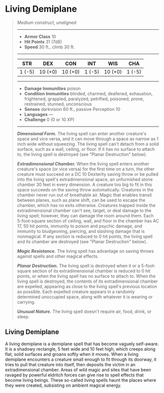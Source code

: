 # Living Demiplane
>*Medium construct, unaligned*
>___
>- **Armor Class** 10
>- **Hit Points** 31 (7d8)
>- **Speed** 30 ft., climb 30 ft.
>___
>|STR|DEX|CON|INT|WIS|CHA|
>|:---:|:---:|:---:|:---:|:---:|:---:|
>|1 (-5)|10 (+0)|10 (+0)|1 (-5)|10 (+0)|1 (-5)|
>___
>- **Damage Immunities** poison
>- **Condition Immunities** blinded, charmed, deafened, exhaustion, frightened, grappled, paralyzed, petrified, poisoned, prone, restrained, stunned, unconscious
>- **Senses** darkvision 60 ft., passive Perception 10
>- **Languages** —
>- **Challenge** 0 (0 or 10 XP)
>___
>***Dimensional Form.*** The living spell can enter another creature's space and vice versa, and it can move through a space as narrow as 1 inch wide without squeezing. The living spell can't detach from a solid surface, such as a wall, ceiling, or floor. If it has no surface to attach to, the living spell is destroyed (see "Planar Destruction" below).  
>
>***Extradimensional Chamber.*** When the living spell enters another creature's space (or vice versa) for the first time on a turn, the other creature must succeed on a DC 10 Dexterity saving throw or be pulled into the living spell's extradimensional space, an unfurnished stone chamber 30 feet in every dimension. A creature too big to fit in this space succeeds on the saving throw automatically. Creatures in the chamber never run out of breathable air. Magic that enables transit between planes, such as plane shift, can be used to escape the chamber, which has no exits otherwise. Creatures trapped inside the extradimensional chamber can't see, target, or deal damage to the living spell; however, they can damage the room around them. Each 5-foot-square section of ceiling, wall, and floor in the chamber has AC 17, 50 hit points, immunity to poison and psychic damage, and immunity to bludgeoning, piercing, and slashing damage that is nonmagical. If any section is reduced to 0 hit points, the living spell and its chamber are destroyed (see "Planar Destruction" below).  
>
>***Magic Resistance.*** The living spell has advantage on saving throws against spells and other magical effects.  
>
>***Planar Destruction.*** The living spell is destroyed when it or a 5-foot-square section of its extradimensional chamber is reduced to 0 hit points, or when the living spell has no surface to attach to. When the living spell is destroyed, the contents of its extradimensional chamber are expelled, appearing as close to the living spell's previous location as possible. Each expelled creature appears in a randomly determined unoccupied space, along with whatever it is wearing or carrying.  
>
>***Unusual Nature.*** The living spell doesn't require air, food, drink, or sleep.
## Living Demiplane
A living demiplane is a demiplane spell that has become vaguely self-aware. It is a shadowy rectangle, 5 feet wide and 10 feet high, which creeps along flat, solid surfaces and groans softly when it moves.
When a living demiplane encounters a creature small enough to fit through its doorway, it tries to pull that creature into itself, then deposits the victim in an extradimensional chamber.
Areas of wild magic and sites that have been ravaged by powerful eldritch forces can give rise to spell effects that become living beings. These so-called living spells haunt the places where they were created, subsisting on ambient magical energy.